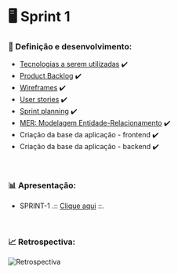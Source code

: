 # :desktop_computer: Sprint 1

### :dart: Definição e desenvolvimento:
- [Tecnologias a serem utilizadas](https://github.com/equipe-tetris/scrum-cloud-backend/blob/master/README.md#computer-tecnologias-utilizadas) :heavy_check_mark:
- [Product Backlog](https://github.com/equipe-tetris/scrum-cloud-backend/blob/master/resource/images/product-backlog/Product-Backlog.md) :heavy_check_mark:
- [Wireframes](https://github.com/equipe-tetris/scrum-cloud-backend/blob/master/resource/images/wireframes/Wireframes.md) :heavy_check_mark:
- [User stories](https://github.com/equipe-tetris/scrum-cloud-backend/blob/master/resource/images/userstories/User-Stories.md) :heavy_check_mark:
- [Sprint planning](https://github.com/equipe-tetris/scrum-cloud-backend/blob/master/resource/images/SprintReleasePlan.PNG) :heavy_check_mark:
- [MER: Modelagem Entidade-Relacionamento](https://github.com/equipe-tetris/scrum-cloud-backend/blob/master/resource/images/MER.jpeg) :heavy_check_mark:
- Criação da base da aplicação - frontend :heavy_check_mark: 
- Criação da base da aplicação - backend :heavy_check_mark:
<br>

### :bar_chart: Apresentação: 
- SPRINT-1 .:: [Clique aqui](https://github.com/equipe-tetris/scrum-cloud-backend/blob/master/resource/apresentacoes/SPRINT%201.pdf) ::.
<br>

### :chart_with_upwards_trend: Retrospectiva:
![Retrospectiva](https://github.com/equipe-tetris/scrum-cloud-backend/blob/master/resource/images/retrospectivas/Retrospectiva_Sprint-1.jpeg "Retrospectiva-1")
